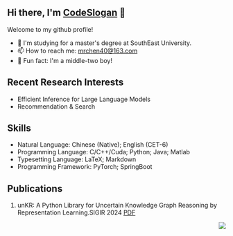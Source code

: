 ## Hi there,  I'm [CodeSlogan](https://codeslogan.github.io/) 👋

Welcome to my github profile!

- 🔭 I'm studying for a master's degree at SouthEast University.
- 📫 How to reach me: [mrchen40@163.com](mailto:mrchen40@163.com) 
- 🎨 Fun fact: I'm a middle-two boy!


## Recent Research Interests

- Efficient Inference for Large Language Models
- Recommendation & Search

## Skills

- Natural Language: Chinese (Native); English (CET-6)
- Programming Language: C/C++/Cuda; Python; Java; Matlab
- Typesetting Language: LaTeX; Markdown
- Programming Framework: PyTorch; SpringBoot

## Publications
1. unKR: A Python Library for Uncertain Knowledge Graph Reasoning by Representation Learning.SIGIR 2024 [PDF](https://dl.acm.org/doi/10.1145/3626772.3657661)

<img align="right" src="https://github-readme-stats.vercel.app/api?username=CodeSlogan&show_icons=true&icon_color=CE1D2D&text_color=718096&bg_color=ffffff&hide_title=true" />



